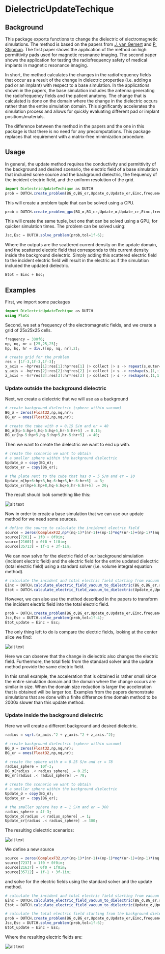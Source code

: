 # DielectricUpdateTechique

## Background
This package exports functions to change the dielectric of electromagnetic simulations.
The method is based on the papers from  [J. van Gemert](https://doi.org/10.1109/TMI.2016.2624507) and
[P. Stijnman](https://doi.org/10.1002/mrm.28023). The first paper shows the application of the method on high permittivity pads used for magnetic resonance imaging. The second paper shows the application for testing the radiofrequency safety of medical implants in magnetic resonance imaging.

In short, the method calculates the changes in the radiofrequency fields that occur as a result of the change in dielectric properties (i.e. adding a pad or an implant) with respect to a base simulation. In the applications shown in the papers, the base simulation includes the antenna generating the radiofrequency fields and the patient anatomy. The change that is calculated is done on the domain where the change in the dielectric occurs rather than the entire simulation domain. This significantly accelerates the simulation process and allows for quickly evaluating different pad or implant positions/materials.

The difference between the method in the papers and the one in this package is that there is no need for any precomputations. This package replaces that requirement with a matrix-free minimization procedure.


## Usage
In general, the update method requires the conductivity and permittivity  of the background and desired scenario, the electric field of a base simulation that included some source and the background dielectric, the frequency of the incident electric field, and the uniform resolution of the grid.

```julia 
import DielectricUpdateTechique as DUTCH
prob = DUTCH.create_problem(BG_σ,BG_ϵr,Update_σ,Update_ϵr,Einc,frequency,res);
```

This will create a problem tuple that can be solved using a CPU.

```julia 
prob = DUTCH.create_problem_gpu(BG_σ,BG_ϵr,Update_σ,Update_ϵr,Einc,frequency,res);
```

This will create the same tuple, but one that can be solved using a GPU, for quicker simulation times.
The problem can be solved using:

```julia 
Jsc,Esc = DUTCH.solve_problem(prob,tol=1f-6);
```
Where the outputs are the scattered current density on the update domain, and the scattered electric field that corresponds to this current density inside the background dielectric.
Simply adding this scattered electric field to the incident electric field will result in the electric as if the simulation included the updated dielectric.

```julia 
Etot = Einc + Esc;
```

## Examples
First, we import some packages

```julia 
import DielectricUpdateTechique as DUTCH
using Plots 
```

Second, we set a frequency of the electromagnetic fields, and we create a grid of 25x25x25 cells.

```julia
frequency = 300f6;
np, nq, nr = [25,25,25];
hp, hq, hr = div.([np, nq, nr],2);

# create grid for the problem
res = [1f-3,1f-3,1f-3];
x_axis = -hp*res[1]:res[1]:hp*res[1] |> collect |> s -> repeat(s,outer=(1,nq,nr));
y_axis = -hq*res[2]:res[2]:hq*res[2] |> collect |> s -> reshape(s,(1,:))|> s -> repeat(s,outer=(np,1,nr));
z_axis = -hr*res[3]:res[3]:hr*res[3] |> collect |> s -> reshape(s,(1,1,:))|> s -> repeat(s,outer=(np,nq,1));
```

### Update outside the background dielectric
Next, we create a dielectric that we will use as a background

```julia
# create background dielectric (sphere within vacuum)
BG_σ = zeros(Float32,np,nq,nr);
BG_ϵr = ones(Float32,np,nq,nr);

# create the cube with σ = 0.15 S/m and ϵr = 40
BG_σ[hp-5:hp+5,hq-5:hq+5,hr-5:hr+5] .= 0.15;
BG_ϵr[hp-5:hp+5,hq-5:hq+5,hr-5:hr+5] .= 40;
```

Then we want to create the dielectric we want to end up with.

```julia
# create the scenario we want to obtain 
# a smaller sphere within the background dielectric
Update_σ = copy(BG_σ);
Update_ϵr = copy(BG_ϵr);

# the plate next to the cube that has σ = 5 S/m and ϵr = 10
Update_σ[hp+6:hp+8,hq-6:hq+6,hr-6:hr+6] .= 3;
Update_ϵr[hp+6:hp+8,hq-6:hq+6,hr-6:hr+6] .= 20;
```

The result should look something like this:

![alt text](md_images/dielectric_cubes.png "Dielectric background -> update")

Now in order to create a base simulation that we can use our update method for we need some sources.

```julia
# define the source to calculate the incidenct electric field
source = zeros(ComplexF32,np*(nq-1)*(nr-1)+(np-1)*nq*(nr-1)+(np-1)*(nq-1)*nr);
source[7201] = 1f0 + 0f0im;
source[21601] = 0f0 + 1f0im;
source[35713] = 1f-1 + 3f-1im;
```

We can now solve for the electric field of our background simulation (incident electric field) and the electric field for the entire updated dielectric (total electric field) using a standard solver (i.e. volume integral equation method).

```julia
# calculate the incident and total electric field starting from vacuum surrounding.
Einc = DUTCH.calculate_electric_field_vacuum_to_dielectric(BG_σ,BG_ϵr,res,source,frequency);
Etot = DUTCH.calculate_electric_field_vacuum_to_dielectric(Update_σ,Update_ϵr,res,source,frequency);
```

However, we can also use the method described in the papers to transform the incident electric field into the total electric field.

```julia
prob = DUTCH.create_problem(BG_σ,BG_ϵr,Update_σ,Update_ϵr,Einc,frequency,res);
Jsc,Esc = DUTCH.solve_problem(prob,tol=1f-4);
Etot_update = Einc + Esc;
```

The only thing left to do is compare the electric fields, looking at the center slice we find:

![alt text](md_images/electric_field_cubes.png "Slice view of the electric fields")

Here we can observe that the change in dielectric also changes the electric field. Furthermore, the total field from the standard solver and the update method provide the same electric field.

In this small example, the acceleration that is obtained is rather small since the entire simulation domain and the domain where the change occurs are similar in size. When the domain size reduction is larger the acceleration that is obtained will be larger too. Examples from the papers demonstrate simulations that are done with a finite difference time domain method to be 2000x slower than this update method.

### Update inside the background dielectric
Here we will create a different background and desired dielectric.

```julia 
radius = sqrt.(x_axis.^2 + y_axis.^2 + z_axis.^2);

# create background dielectric (sphere within vacuum)
BG_σ = zeros(Float32,np,nq,nr);
BG_ϵr = ones(Float32,np,nq,nr);

# create the sphere with σ = 0.25 S/m and ϵr = 78
radius_sphere = 10f-3;
BG_σ[radius .< radius_sphere] .= 0.25;
BG_ϵr[radius .< radius_sphere] .= 78;

# create the scenario we want to obtain 
# a smaller sphere within the background dielectric
Update_σ = copy(BG_σ);
Update_ϵr = copy(BG_ϵr);

# the smaller sphere has σ = 1 S/m and ϵr = 300
radius_sphere = 4f-3;
Update_σ[radius .< radius_sphere] .= 1;
Update_ϵr[radius .< radius_sphere] .= 300;
```

The resulting dielectric scenarios:

![alt text](md_images/dielectric_spheres.png "Dielectric background -> update")

We define a new source 

```julia 
source = zeros(ComplexF32,np*(nq-1)*(nr-1)+(np-1)*nq*(nr-1)+(np-1)*(nq-1)*nr);
source[7237] = 1f0 + 0f0im;
source[21637] = 0f0 + 1f0im;
source[35712] = 1f-1 + 3f-1im;
```

and solve for the electric fields using the standard solver and the update method.

```julia 
# calculate the incident and total electric field starting from vacuum surrounding.
Einc = DUTCH.calculate_electric_field_vacuum_to_dielectric(BG_σ,BG_ϵr,res,source,frequency);
Etot = DUTCH.calculate_electric_field_vacuum_to_dielectric(Update_σ,Update_ϵr,res,source,frequency);

# calculate the total electric field starting from the background dielectric 
prob = DUTCH.create_problem(BG_σ,BG_ϵr,Update_σ,Update_ϵr,Einc,frequency,res);
Jsc,Esc = DUTCH.solve_problem(prob,tol=1f-6);
Etot_update = Einc + Esc;
```

Where the resulting electric fields are:

![alt text](md_images/electric_field_spheres.png "Slice view of the electric fields")
